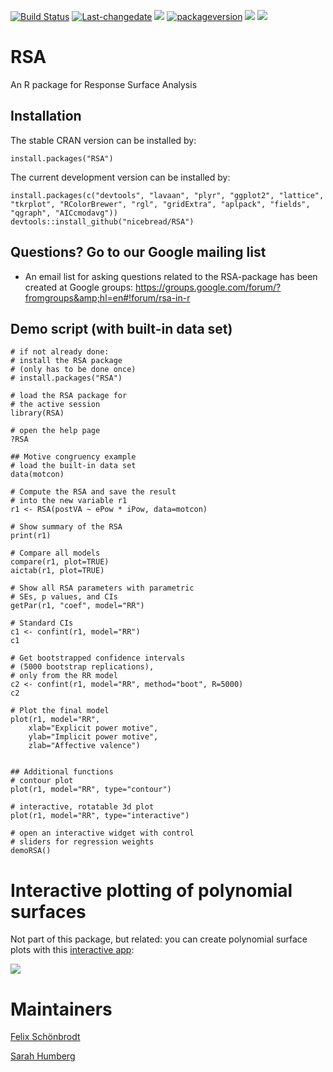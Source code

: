 <!-- README.md is generated from README.Rmd. Please edit that file 
library(badger)
rmarkdown::render("README.rmd")
-->

[![Build
Status](https://travis-ci.org/nicebread/RSA.svg?branch=master)](https://travis-ci.org/nicebread/RSA)
[![Last-changedate](https://img.shields.io/badge/last%20change-2021--01--12-yellowgreen.svg)](/commits/master)
[![](https://www.r-pkg.org/badges/version/RSA?color=orange)](https://cran.r-project.org/package=RSA)
[![packageversion](https://img.shields.io/badge/Package%20version-0.10.3-orange.svg?style=flat-square)](commits/master)
![](http://cranlogs.r-pkg.org/badges/RSA)
[![](https://codecov.io/gh/nicebread/RSA/branch/master/graph/badge.svg)](https://codecov.io/gh/nicebread/RSA)

RSA
===

An R package for Response Surface Analysis

Installation
------------

The stable CRAN version can be installed by:

    install.packages("RSA")

The current development version can be installed by:

    install.packages(c("devtools", "lavaan", "plyr", "ggplot2", "lattice", "tkrplot", "RColorBrewer", "rgl", "gridExtra", "aplpack", "fields", "qgraph", "AICcmodavg"))
    devtools::install_github("nicebread/RSA")

Questions? Go to our Google mailing list
----------------------------------------

-   An email list for asking questions related to the RSA-package has
    been created at Google groups:
    <a href="https://groups.google.com/forum/?fromgroups&amp;hl=en#!forum/rsa-in-r" class="uri">https://groups.google.com/forum/?fromgroups&amp;hl=en#!forum/rsa-in-r</a>

Demo script (with built-in data set)
------------------------------------

    # if not already done: 
    # install the RSA package
    # (only has to be done once)
    # install.packages("RSA")

    # load the RSA package for
    # the active session
    library(RSA)

    # open the help page
    ?RSA

    ## Motive congruency example
    # load the built-in data set
    data(motcon)

    # Compute the RSA and save the result
    # into the new variable r1
    r1 <- RSA(postVA ~ ePow * iPow, data=motcon)

    # Show summary of the RSA
    print(r1)

    # Compare all models
    compare(r1, plot=TRUE)
    aictab(r1, plot=TRUE)

    # Show all RSA parameters with parametric
    # SEs, p values, and CIs
    getPar(r1, "coef", model="RR")

    # Standard CIs
    c1 <- confint(r1, model="RR")
    c1

    # Get bootstrapped confidence intervals
    # (5000 bootstrap replications), 
    # only from the RR model
    c2 <- confint(r1, model="RR", method="boot", R=5000)
    c2

    # Plot the final model
    plot(r1, model="RR", 
        xlab="Explicit power motive",
        ylab="Implicit power motive",
        zlab="Affective valence")
          

    ## Additional functions
    # contour plot
    plot(r1, model="RR", type="contour")

    # interactive, rotatable 3d plot
    plot(r1, model="RR", type="interactive")

    # open an interactive widget with control
    # sliders for regression weights
    demoRSA()

Interactive plotting of polynomial surfaces
===========================================

Not part of this package, but related: you can create polynomial surface
plots with this [interactive
app](http://shinyapps.org/showapp.php?app=https://tellmi.psy.lmu.de/felix/polySurface):

![](http://shinyapps.org/teaserpics/polynomialSurfaceExplorer.jpg)

Maintainers
===========

[Felix Schönbrodt](https://www.nicebread.de/)

[Sarah
Humberg](https://www.uni-muenster.de/PsyIFP/AEBack/members/Sarah_Humberg.html)
